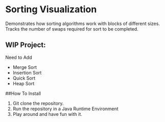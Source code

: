 # Sorting Visualization
Demonstrates how sorting algorithms work with blocks of different sizes. Tracks the
number of swaps required for sort to be completed.

## WIP Project:
Need to Add
- Merge Sort 
- Insertion Sort 
- Quick Sort 
- Heap Sort

##How To Install 
1. Git clone the repository.
2. Run the repository in a Java Runtime Environment 
3. Play around and have fun with it.
